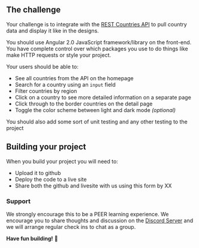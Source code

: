 

## The challenge

Your challenge is to integrate with the [REST Countries API](https://restcountries.eu) to pull country data and display it like in the designs.

You should use Angular 2.0 JavaScript framework/library on the front-end. You have complete control over which packages you use to do things like make HTTP requests or style your project.

Your users should be able to:

- See all countries from the API on the homepage
- Search for a country using an `input` field
- Filter countries by region
- Click on a country to see more detailed information on a separate page
- Click through to the border countries on the detail page
- Toggle the color scheme between light and dark mode *(optional)*

You should also add some sort of unit testing and any other testing to the project

## Building your project

When you build your project you will need to:

- Upload it to github 
- Deploy the code to a live site
- Share both the github and livesite with us using this form by XX

### Support

We strongly encourage this to be a PEER learning experience. We encourage you to share thoughts and discussion on the [Discord Server]() and we will arrange regular check ins to chat as a group.

**Have fun building!** 🚀

